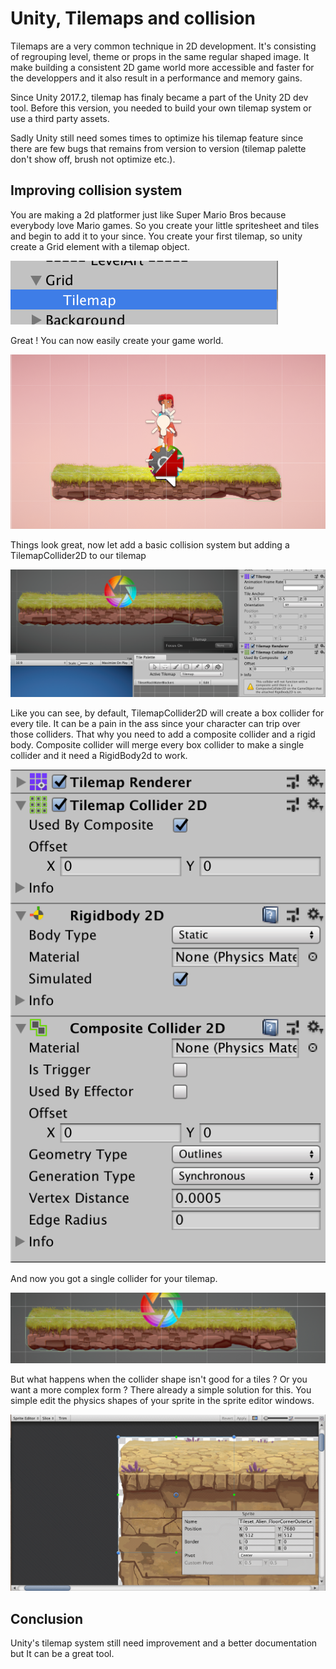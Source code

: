 # Unity, Tilemaps and collision

Tilemaps are a very common technique in 2D development. It's consisting of regrouping level, theme or props in the same regular shaped image. It make building a consistent 2D game world more accessible and faster for the developpers and it also result in a performance and memory gains. 

Since Unity 2017.2, tilemap has finaly became a part of the Unity 2D dev tool. Before this version, you needed to build your own tilemap system or use a third party assets. 

Sadly Unity still need somes times to optimize his tilemap feature since there are few bugs that remains from version to version (tilemap palette don't show off, brush not optimize etc.). 

## Improving collision system 

You are making a 2d platformer just like Super Mario Bros because everybody love Mario games. So you create your little spritesheet and tiles and begin to add it to your since. You create your first tilemap, so unity create a Grid element with a tilemap object.



![image-20180705094050689](./grid-tilemap.png)



Great ! You can now easily create your game world. 



![image-20180705094308623](./game-world.png)



Things look great, now let add a basic collision system but adding a TilemapCollider2D to our tilemap

![image-20180705094544485](./collider-2d.png)



Like you can see, by default, TilemapCollider2D will create a box collider for every tile. It can be a pain in the ass since your character can trip over those colliders. That why you need to add a composite collider and a rigid body. Composite collider will merge every box collider to make a single collider and it need a RigidBody2d to work.



![image-20180705095233105](./composite.png)



And now you got a single collider for your tilemap. 

![image-20180705095410544](./tilemap-merge.png)



But what happens when the collider shape isn't good for a tiles ? Or you want a more complex form ? There already a simple solution for this. You simple edit the physics shapes of your sprite in the sprite editor windows.

![2018-07-05 09.57.50](./physics.gif)



## Conclusion

Unity's tilemap system still need improvement and a better documentation but It can be a great tool. 